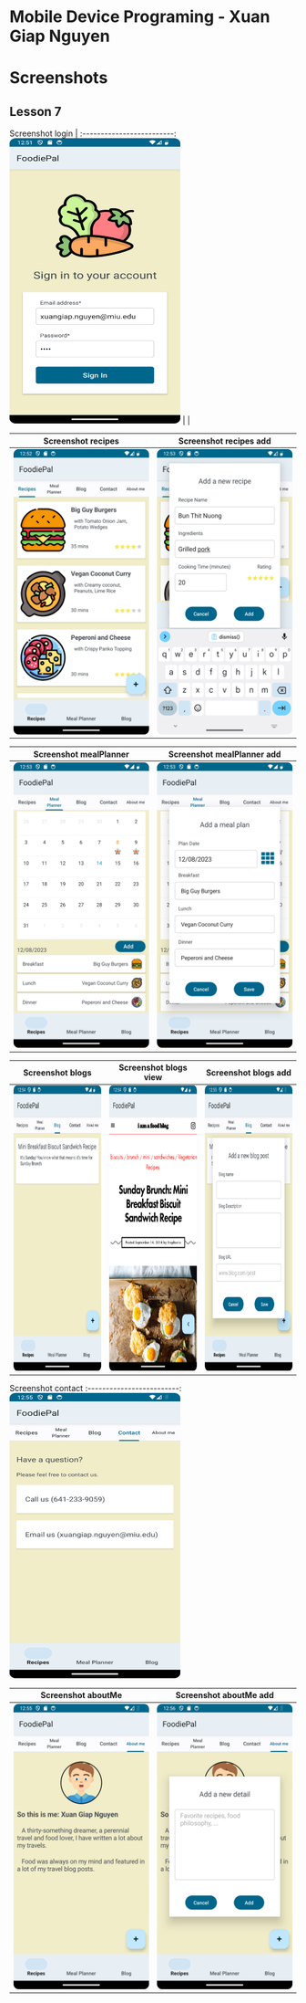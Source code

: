 # Mobile Device Programing - Xuan Giap Nguyen


# Screenshots

<h2>Lesson 7</h2>

Screenshot login         | 
:-------------------------:
<img src="Screenshots/Screenshot1.png" width="300" height="500"/> | |

Screenshot recipes       | Screenshot recipes add     |
:-------------------------:|:-------------------------:
<img src="Screenshots/Screenshot2.png" width="300" height="500"/> | <img src="Screenshots/Screenshot3.png" width="300" height="500"/>

Screenshot mealPlanner  | Screenshot mealPlanner add     |
:-------------------------:|:-------------------------:
<img src="Screenshots/Screenshot4.png" width="300" height="500"/> | <img src="Screenshots/Screenshot5.png" width="300" height="500"/> 

Screenshot blogs  | Screenshot blogs view     | Screenshot blogs add     |
:-------------------------:|:-------------------------:|:-------------------------:
<img src="Screenshots/Screenshot6.png" width="300" height="500"/> | <img src="Screenshots/Screenshot7.png" width="300" height="500"/> | <img src="Screenshots/Screenshot8.png" width="300" height="500"/>

Screenshot contact
:-------------------------:
<img src="Screenshots/Screenshot9.png" width="300" height="500"/> 

Screenshot aboutMe | Screenshot aboutMe add   
:-------------------------:|:-------------------------:
<img src="Screenshots/Screenshot10.png" width="300" height="500"/> | <img src="Screenshots/Screenshot11.png" width="300" height="500"/>
